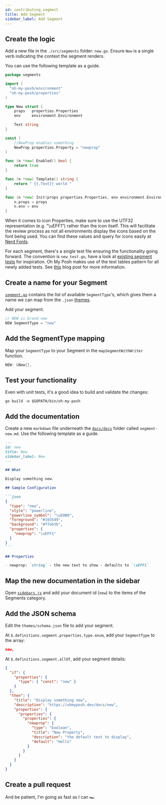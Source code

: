 ```yaml
---
id: contributing_segment
title: Add Segment
sidebar_label: Add Segment
---
```


## Create the logic

Add a new file in the `./src/segments` folder: `new.go`.
Ensure `New` is a single verb indicating the context the segment renders.

You can use the following template as a guide.

```go
package segments

import (
  "oh-my-posh/environment"
  "oh-my-posh/properties"
)

type New struct {
    props   properties.Properties
    env     environment.Environment

    Text string
}

const (
    //NewProp enables something
    NewProp properties.Property = "newprop"
)

func (n *new) Enabled() bool {
    return true
}

func (n *new) Template() string {
    return " {{.Text}} world "
}

func (n *new) Init(props properties.Properties, env environment.Environment) {
    n.props = props
    n.env = env
}
```

When it comes to icon Properties, make sure to use the UTF32 representation (e.g. "\uEFF1") rather than the icon itself.
This will facilitate the review process as not all environments display the icons based on the font being used.
You can find these values and query for icons easily at [Nerd Fonts][nf-icons].

For each segment, there's a single test file ensuring the functionality going forward. The convention
is `new_test.go`, have a look at [existing segment tests][tests] for inspiration. Oh My Posh makes
use of the test tables pattern for all newly added tests. See [this][tables] blog post for more information.

## Create a name for your Segment

[`segment.go`][segment-go] contains the list of available `SegmentType`'s, which gives them a name we can map from the
`.json` [themes][themes].

Add your segment.

```go
// NEW is brand new
NEW SegmentType = "new"
```

## Add the SegmentType mapping

Map your `SegmentType` to your Segment in the `mapSegmentWithWriter` function.

```go
NEW: &New{},
```

## Test your functionality

Even with unit tests, it's a good idea to build and validate the changes:

```shell
go build -o $GOPATH/bin/oh-my-posh
```

## Add the documentation

Create a new `markdown` file underneath the [`docs/docs`][docs] folder called `segment-new.md`.
Use the following template as a guide.

````markdown
---
id: new
title: New
sidebar_label: New
---

## What

Display something new.

## Sample Configuration

```json
{
  "type": "new",
  "style": "powerline",
  "powerline_symbol": "\uE0B0",
  "foreground": "#193549",
  "background": "#ffeb3b",
  "properties": {
    "newprop": "\uEFF1"
  }
}
```

## Properties

- newprop: `string` - the new text to show - defaults to `\uEFF1`
````

## Map the new documentation in the sidebar

Open [`sidebars.js`][sidebars] and add your document id (`new`) to the items of the Segments category.

## Add the JSON schema

Edit the `themes/schema.json` file to add your segment.

At `$.definitions.segment.properties.type.enum`, add your `SegmentType` to the array:

```json
new,
```

At `$.definitions.segment.allOf`, add your segment details:

```json
{
  "if": {
    "properties": {
      "type": { "const": "new" }
    }
  },
  "then": {
    "title": "Display something new",
    "description": "https://ohmyposh.dev/docs/new",
    "properties": {
      "properties": {
        "properties": {
          "newprop": {
            "type": "boolean",
            "title": "New Property",
            "description": "the default text to display",
            "default": "Hello"
          }
        }
      }
    }
  }
}
```

## Create a pull request

And be patient, I'm going as fast as I can 🏎

[segment-go]: https://github.com/JanDeDobbeleer/oh-my-posh/blob/main/segment.go
[themes]: https://github.com/JanDeDobbeleer/oh-my-posh/tree/main/themes
[docs]: https://github.com/JanDeDobbeleer/oh-my-posh/tree/main/docs/docs
[sidebars]: https://github.com/JanDeDobbeleer/oh-my-posh/blob/main/docs/sidebars.js
[nf-icons]: https://www.nerdfonts.com/cheat-sheet
[tests]: https://github.com/JanDeDobbeleer/oh-my-posh/blob/main/src/segments/az_test.go
[tables]: https://blog.alexellis.io/golang-writing-unit-tests/
